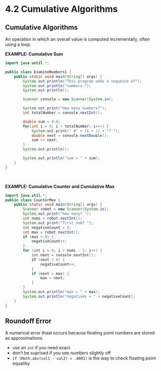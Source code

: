 # 4.2 Cumulative Algorithms

## Cumulative Algorithms

An operation in which an overall value is computed incrementally, often using a loop.

**EXAMPLE: Cumulative Sum**
```java
import java.until.*;

public class ExamineNumbers1 {
    public static void main(String[] args) {
        System.out.println("This program adds a sequence of");
        System.out.println("numbers.");
        System.out.println();

        Scanner console = new Scanner(System.in);

        System.out.print("How many numbers?");
        int totalNumber = console.nextInt();

        double sum = 0.0;
        for(int i = 0; i < totalNumber; i++>) {
            System.out.print(" #" + (i + 1) + "? ");
            double next = console.nextDouble();
            sum += next;
        }
        System.out.println();

        System.out.println("sum = " + sum);
    }
} 

```
<br>

**EXAMPLE: Cumulative Counter and Cumulative Max**
```java
import java.util.*;
public class CounterMax {
    public static void main(String[] args) {
        Scanner robot = new Scanner(System.in);
        System.out.print("how many? ");
        int nums = robot.nextInt();
        System.out.print("first num? ");
        int negativeCount = 0;
        int max = robot.nextInt();
        if (max < 0) {
            negativeCount++;
        }
        for (int i = 0; i < nums - 1; i++) {
            int next = console.nextInt();
            if (next < 0) {
                negativeCount++;
            }
            if (next > max) {
                max = next;
            }
        }
        System.out.println("max = " + max);
        System.out.println("negatives = " + negativeCount);
    }
}
```
## Roundoff Error
A numerical error thaat occurs because floating point numbers are stored as approximations.
* use an `int` if you need exact.
* don't be suprised if you see numbers slightly off
* `if (Math.abs(val1 - val2) < .0001)` is the way to check floating point equalitiy.